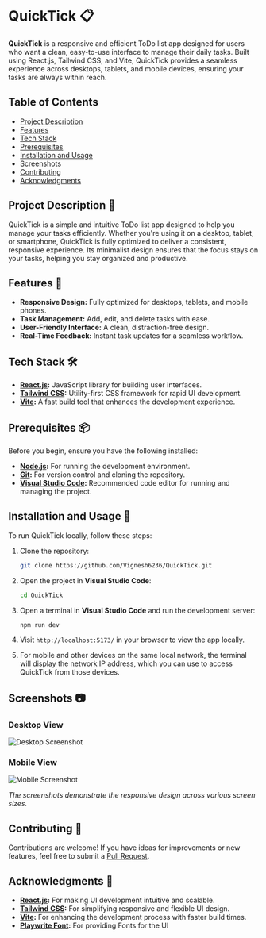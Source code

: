 # QuickTick 📋

**QuickTick** is a responsive and efficient ToDo list app designed for users who want a clean, easy-to-use interface to manage their daily tasks. Built using React.js, Tailwind CSS, and Vite, QuickTick provides a seamless experience across desktops, tablets, and mobile devices, ensuring your tasks are always within reach.

## Table of Contents

- [Project Description](#project-description)
- [Features](#features)
- [Tech Stack](#tech-stack)
- [Prerequisites](#prerequisites)
- [Installation and Usage](#installation-and-usage)
- [Screenshots](#screenshots)
- [Contributing](#contributing)
- [Acknowledgments](#acknowledgments)

## Project Description 📝

QuickTick is a simple and intuitive ToDo list app designed to help you manage your tasks efficiently. Whether you're using it on a desktop, tablet, or smartphone, QuickTick is fully optimized to deliver a consistent, responsive experience. Its minimalist design ensures that the focus stays on your tasks, helping you stay organized and productive.

## Features 🌟

- **Responsive Design:** Fully optimized for desktops, tablets, and mobile phones.
- **Task Management:** Add, edit, and delete tasks with ease.
- **User-Friendly Interface:** A clean, distraction-free design.
- **Real-Time Feedback:** Instant task updates for a seamless workflow.

## Tech Stack 🛠️

- **[React.js](https://reactjs.org/):** JavaScript library for building user interfaces.
- **[Tailwind CSS](https://tailwindcss.com/):** Utility-first CSS framework for rapid UI development.
- **[Vite](https://vitejs.dev/):** A fast build tool that enhances the development experience.

## Prerequisites 📦

Before you begin, ensure you have the following installed:

- **[Node.js](https://nodejs.org/):** For running the development environment.
- **[Git](https://git-scm.com/):** For version control and cloning the repository.
- **[Visual Studio Code](https://code.visualstudio.com/):** Recommended code editor for running and managing the project.

## Installation and Usage 🚀

To run QuickTick locally, follow these steps:

1. Clone the repository:
   ```bash
   git clone https://github.com/Vignesh6236/QuickTick.git
   ```

2. Open the project in **Visual Studio Code**:
   ```bash
   cd QuickTick
   ```

3. Open a terminal in **Visual Studio Code** and run the development server:
   ```bash
   npm run dev
   ```

4. Visit `http://localhost:5173/` in your browser to view the app locally.

5. For mobile and other devices on the same local network, the terminal will display the network IP address, which you can use to access QuickTick from those devices.

## Screenshots 📷

### Desktop View

![Desktop Screenshot](https://github.com/user-attachments/assets/487473be-1cd4-4503-9839-caa2cf603724)

### Mobile View
![Mobile Screenshot](https://github.com/user-attachments/assets/7aa730f0-363d-4932-a910-367128dc645f)


*The screenshots demonstrate the responsive design across various screen sizes.*

## Contributing 🤝

Contributions are welcome! If you have ideas for improvements or new features, feel free to submit a [Pull Request](https://github.com/Vignesh6236/QuickTick/pulls).

## Acknowledgments 🙏

- **[React.js](https://reactjs.org/):** For making UI development intuitive and scalable.
- **[Tailwind CSS](https://tailwindcss.com/):** For simplifying responsive and flexible UI design.
- **[Vite](https://vitejs.dev/):** For enhancing the development process with faster build times.
- **[Playwrite Font](https://fonts.google.com/specimen/Playwrite+GB+S):** For providing Fonts for the UI

